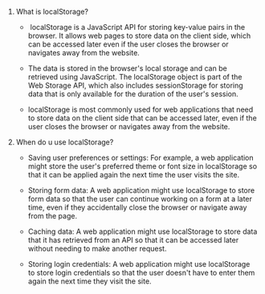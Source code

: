 1. What is localStorage?
	-  localStorage is a JavaScript API for storing key-value pairs in the browser. It allows web pages to store data on the client side, which can be accessed later even if the user closes the browser or navigates away from the website. 

	- The data is stored in the browser's local storage and can be retrieved using JavaScript. The localStorage object is part of the Web Storage API, which also includes sessionStorage for storing data that is only available for the duration of the user's session.

	- localStorage is most commonly used for web applications that need to store data on the client side that can be accessed later, even if the user closes the browser or navigates away from the website.


2. When do u use localStorage?

	-   Saving user preferences or settings: For example, a web application might store the user's preferred theme or font size in localStorage so that it can be applied again the next time the user visits the site.
	    
	-   Storing form data: A web application might use localStorage to store form data so that the user can continue working on a form at a later time, even if they accidentally close the browser or navigate away from the page.
	    
	-   Caching data: A web application might use localStorage to store data that it has retrieved from an API so that it can be accessed later without needing to make another request.
	    
	-   Storing login credentials: A web application might use localStorage to store login credentials so that the user doesn't have to enter them again the next time they visit the site.
	    



